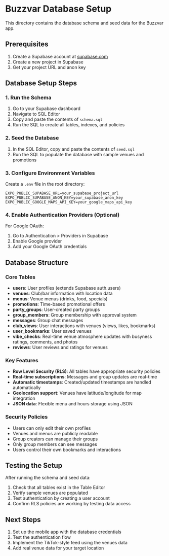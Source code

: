# Buzzvar Database Setup

This directory contains the database schema and seed data for the Buzzvar app.

## Prerequisites

1. Create a Supabase account at [supabase.com](https://supabase.com)
2. Create a new project in Supabase
3. Get your project URL and anon key

## Database Setup Steps

### 1. Run the Schema

1. Go to your Supabase dashboard
2. Navigate to SQL Editor
3. Copy and paste the contents of `schema.sql`
4. Run the SQL to create all tables, indexes, and policies

### 2. Seed the Database

1. In the SQL Editor, copy and paste the contents of `seed.sql`
2. Run the SQL to populate the database with sample venues and promotions

### 3. Configure Environment Variables

Create a `.env` file in the root directory:

```env
EXPO_PUBLIC_SUPABASE_URL=your_supabase_project_url
EXPO_PUBLIC_SUPABASE_ANON_KEY=your_supabase_anon_key
EXPO_PUBLIC_GOOGLE_MAPS_API_KEY=your_google_maps_api_key
```

### 4. Enable Authentication Providers (Optional)

For Google OAuth:

1. Go to Authentication > Providers in Supabase
2. Enable Google provider
3. Add your Google OAuth credentials

## Database Structure

### Core Tables

- **users**: User profiles (extends Supabase auth.users)
- **venues**: Club/bar information with location data
- **menus**: Venue menus (drinks, food, specials)
- **promotions**: Time-based promotional offers
- **party_groups**: User-created party groups
- **group_members**: Group membership with approval system
- **messages**: Group chat messages
- **club_views**: User interactions with venues (views, likes, bookmarks)
- **user_bookmarks**: User saved venues
- **vibe_checks**: Real-time venue atmosphere updates with busyness ratings, comments, and photos
- **reviews**: User reviews and ratings for venues

### Key Features

- **Row Level Security (RLS)**: All tables have appropriate security policies
- **Real-time subscriptions**: Messages and group updates are real-time
- **Automatic timestamps**: Created/updated timestamps are handled automatically
- **Geolocation support**: Venues have latitude/longitude for map integration
- **JSON data**: Flexible menu and hours storage using JSON

### Security Policies

- Users can only edit their own profiles
- Venues and menus are publicly readable
- Group creators can manage their groups
- Only group members can see messages
- Users control their own bookmarks and interactions

## Testing the Setup

After running the schema and seed data:

1. Check that all tables exist in the Table Editor
2. Verify sample venues are populated
3. Test authentication by creating a user account
4. Confirm RLS policies are working by testing data access

## Next Steps

1. Set up the mobile app with the database credentials
2. Test the authentication flow
3. Implement the TikTok-style feed using the venues data
4. Add real venue data for your target location
